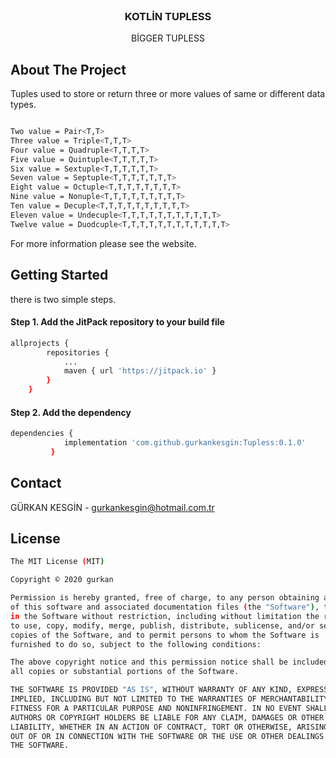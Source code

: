 <br />
<p align="center">
  
  <h3 align="center">KOTLİN TUPLESS</h3>

  <p align="center">
    BİGGER TUPLESS
    
  </p>
</p>


## About The Project


Tuples used to store or return three or more values of same or different data types.

```sh

Two value = Pair<T,T>
Three value = Triple<T,T,T>
Four value = Quadruple<T,T,T,T>
Five value = Quintuple<T,T,T,T,T>
Six value = Sextuple<T,T,T,T,T,T>
Seven value = Septuple<T,T,T,T,T,T,T>
Eight value = Octuple<T,T,T,T,T,T,T,T>
Nine value = Nonuple<T,T,T,T,T,T,T,T,T>
Ten value = Decuple<T,T,T,T,T,T,T,T,T,T>
Eleven value = Undecuple<T,T,T,T,T,T,T,T,T,T,T>
Twelve value = Duodcuple<T,T,T,T,T,T,T,T,T,T,T,T>

 ```

For more information please see the website.




## Getting Started

there is two simple steps.

#### Step 1. Add the JitPack repository to your build file

```sh
allprojects {
        repositories {
            ...
            maven { url 'https://jitpack.io' }
        }
    }
 ```


####   Step 2. Add the dependency

```sh
dependencies {
	        implementation 'com.github.gurkankesgin:Tupless:0.1.0'
	     }
```

## Contact

GÜRKAN KESGİN - gurkankesgin@hotmail.com.tr

## License

```sh
The MIT License (MIT)

Copyright © 2020 gurkan

Permission is hereby granted, free of charge, to any person obtaining a copy
of this software and associated documentation files (the "Software"), to deal
in the Software without restriction, including without limitation the rights
to use, copy, modify, merge, publish, distribute, sublicense, and/or sell
copies of the Software, and to permit persons to whom the Software is
furnished to do so, subject to the following conditions:

The above copyright notice and this permission notice shall be included in
all copies or substantial portions of the Software.

THE SOFTWARE IS PROVIDED "AS IS", WITHOUT WARRANTY OF ANY KIND, EXPRESS OR
IMPLIED, INCLUDING BUT NOT LIMITED TO THE WARRANTIES OF MERCHANTABILITY,
FITNESS FOR A PARTICULAR PURPOSE AND NONINFRINGEMENT. IN NO EVENT SHALL THE
AUTHORS OR COPYRIGHT HOLDERS BE LIABLE FOR ANY CLAIM, DAMAGES OR OTHER
LIABILITY, WHETHER IN AN ACTION OF CONTRACT, TORT OR OTHERWISE, ARISING FROM,
OUT OF OR IN CONNECTION WITH THE SOFTWARE OR THE USE OR OTHER DEALINGS IN
THE SOFTWARE.
```

